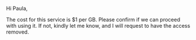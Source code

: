 Hi Paula,

The cost for this service is $1 per GB. Please confirm if we can proceed with using it. If not, kindly let me know, and I will request to have the access removed.
